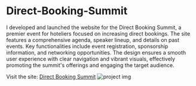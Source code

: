 # Direct-Booking-Summit
I developed and launched the website for the Direct Booking Summit, a premier event for hoteliers focused on increasing direct bookings. The site features a comprehensive agenda, speaker lineup, and details on past events. Key functionalities include event registration, sponsorship information, and networking opportunities. The design ensures a smooth user experience with clear navigation and vibrant visuals, effectively promoting the summit's offerings and engaging the target audience.

Visit the site: [Direct Booking Summit](https://www.directbookingsummit.com/)
![project img]()
